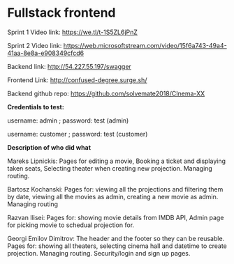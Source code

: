 
# Fullstack frontend

Sprint 1 Video link: https://we.tl/t-1S5ZL6jPnZ

Sprint 2 Video link: https://web.microsoftstream.com/video/15f6a743-49a4-41aa-8e8a-e908349cfcd6



Backend link: http://54.227.55.197/swagger

Frontend Link: http://confused-degree.surge.sh/

Backend github repo: https://github.com/solvemate2018/CInema-XX


**Credentials to test:**

username: admin ;  password: test (admin)

username: customer ; password: test (customer)




**Description of who did what**

Mareks Lipnickis: Pages for editing a movie, Booking a ticket and displaying taken seats, Selecting theater when creating new projection. Managing routing.

Bartosz Kochanski: Pages for: viewing all the projections and filtering them by date, viewing all the movies as admin, creating a new movie as admin. Managing routing

Razvan Ilisei: Pages for: showing movie details from IMDB API, Admin page for picking movie to schedual projection for.

Georgi Emilov Dimitrov: The header and the footer so they can be reusable. Pages for: showing all theaters, selecting cinema hall and datetime to create projection. Managing routing. Security/login and sign up pages.
 
